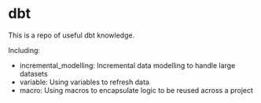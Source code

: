 # dbt
This is a repo of useful dbt knowledge.

Including:

- incremental_modelling: Incremental data modelling to handle large datasets
- variable: Using variables to refresh data
- macro: Using macros to encapsulate logic to be reused across a project
